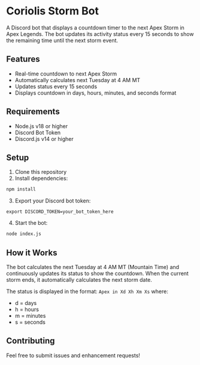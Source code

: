 # Coriolis Storm Bot

A Discord bot that displays a countdown timer to the next Apex Storm in Apex Legends. The bot updates its activity status every 15 seconds to show the remaining time until the next storm event.

## Features

- Real-time countdown to next Apex Storm
- Automatically calculates next Tuesday at 4 AM MT
- Updates status every 15 seconds
- Displays countdown in days, hours, minutes, and seconds format

## Requirements

- Node.js v18 or higher
- Discord Bot Token
- Discord.js v14 or higher

## Setup

1. Clone this repository
2. Install dependencies:
```bash
npm install
```

3. Export your Discord bot token:
```
export DISCORD_TOKEN=your_bot_token_here
```

4. Start the bot:
```bash
node index.js
```

## How it Works

The bot calculates the next Tuesday at 4 AM MT (Mountain Time) and continuously updates its status to show the countdown. When the current storm ends, it automatically calculates the next storm date.

The status is displayed in the format: `Apex in Xd Xh Xm Xs` where:
- d = days
- h = hours
- m = minutes
- s = seconds

## Contributing

Feel free to submit issues and enhancement requests! 